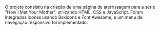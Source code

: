 O projeto consistiu na criação de uma página de aterrissagem para a série "How I Met Your Mother", utilizando HTML, CSS e JavaScript. Foram integrados ícones usando Boxicons e Font Awesome, e um menu de navegação responsivo foi implementado.
